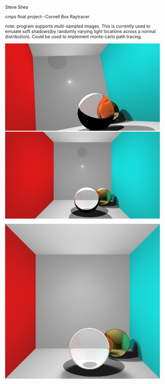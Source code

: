 Steve Shea

cmps final project--Cornell Box Raytracer

note: program supports multi-sampled
images. This is currently used to emulate
soft shadows(by randomly varying light
locations across a normal distribution).
Could be used to implement monte-carlo
path tracing.

![](./high-res2.png)
![](./high-res.png)

![](./output.png)